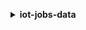 **<details ><summary style="color:none;">iot-jobs-data</summary><blockquote>**

- **<details><summary style="color:none;"><b><u>describe-job-execution</b></u></summary><blockquote>**

  * **<p style="color:none;">--job-id</p>**
  * **<p style="color:none;">--thing-name</p>**
  * **<p style="color:none;">--include-job-document</p>**
  * **<p style="color:none;">--no-include-job-document</p>**
  * **<p style="color:none;">--execution-number</p>**
  * **<p style="color:none;">--cli-input-json</p>**
  * **<p style="color:none;">--cli-input-yaml</p>**
  * **<p style="color:none;">--generate-cli-skeleton</p>**

  </br>

  <p style="color:red;">**Description**</p>

  </br>

  ## **Examples**

  ```bash

  ```
  ```json

  ```

  </br>

- **<details><summary style="color:none;"><b><u>get-pending-job-executions</b></u></summary><blockquote>**

  * **<p style="color:none;">--thing-name</p>**
  * **<p style="color:none;">--cli-input-json</p>**
  * **<p style="color:none;">--cli-input-yaml</p>**
  * **<p style="color:none;">--generate-cli-skeleton</p>**

  </br>

  <p style="color:red;">**Description**</p>

  </br>

  ## **Examples**

  ```bash

  ```
  ```json

  ```

  </br>

- **<details><summary style="color:none;"><b><u>help</b></u></summary><blockquote>**

  * **<p style="color:none;"></p>**

  </br>

  <p style="color:red;">**Description**</p>

  </br>

  ## **Examples**

  ```bash

  ```
  ```json

  ```

  </br>

- **<details><summary style="color:none;"><b><u>start-next-pending-job-execution</b></u></summary><blockquote>**

  * **<p style="color:none;">--thing-name</p>**
  * **<p style="color:none;">--status-details</p>**
  * **<p style="color:none;">--step-timeout-in-minutes</p>**
  * **<p style="color:none;">--cli-input-json</p>**
  * **<p style="color:none;">--cli-input-yaml</p>**
  * **<p style="color:none;">--generate-cli-skeleton</p>**

  </br>

  <p style="color:red;">**Description**</p>

  </br>

  ## **Examples**

  ```bash

  ```
  ```json

  ```

  </br>

- **<details><summary style="color:none;"><b><u>update-job-execution</b></u></summary><blockquote>**

  * **<p style="color:none;">--job-id</p>**
  * **<p style="color:none;">--thing-name</p>**
  * **<p style="color:none;">--status</p>**
  * **<p style="color:none;">--status-details</p>**
  * **<p style="color:none;">--step-timeout-in-minutes</p>**
  * **<p style="color:none;">--expected-version</p>**
  * **<p style="color:none;">--include-job-execution-state</p>**
  * **<p style="color:none;">--no-include-job-execution-state</p>**
  * **<p style="color:none;">--include-job-document</p>**
  * **<p style="color:none;">--no-include-job-document</p>**
  * **<p style="color:none;">--execution-number</p>**
  * **<p style="color:none;">--cli-input-json</p>**
  * **<p style="color:none;">--cli-input-yaml</p>**
  * **<p style="color:none;">--generate-cli-skeleton</p>**

  </br>

  <p style="color:red;">**Description**</p>

  </br>

  ## **Examples**

  ```bash

  ```
  ```json

  ```

  </br>

</blockquote></details>
</blockquote></details>
</blockquote></details>
</blockquote></details>
</blockquote></details>
</blockquote></details>
